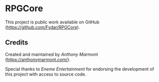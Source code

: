 # RPGCore

This project is public work available on GitHub (<https://github.com/Fydar/RPGCore>).

## Credits

Created and maintained by *Anthony Marmont* (<https://anthonymarmont.com/>).

Special thanks to *Eneme Entertainment* for endorsing the development of this project with access to source code.
